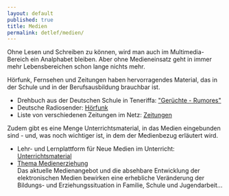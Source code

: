 ```yaml
---
layout: default
published: true
title: Medien
permalink: detlef/medien/
---
```


Ohne Lesen und Schreiben zu können, wird man auch im Multimedia-Bereich ein Analphabet bleiben. Aber ohne Medieneinsatz geht in immer mehr Lebensbereichen schon lange nichts mehr.

Hörfunk, Fernsehen und Zeitungen haben hervorragendes Material, das in der Schule und in der Berufsausbildung brauchbar ist.

* Drehbuch aus der Deutschen Schule in Teneriffa: ["Gerüchte - Rumores"](http://www.zeiler.me/detlef/medien/geruechte-rumores-drehbuch)
* Deutsche Radiosender: [Hörfunk](http://www.ex.ac.uk/german/media/radgerm.html)
* Liste von verschiedenen Zeitungen im Netz: [Zeitungen](http://www.zeitungen.de/)

Zudem gibt es eine Menge Unterrichtsmaterial, in das Medien eingebunden sind - und, was noch wichtiger ist, in dem der Medienbezug erläutert wird.

* Lehr- und Lernplattform für Neue Medien im Unterricht: [Unterrichtsmaterial](http://www.kubiss.de/bildung/projekte/schb_netz/)
* [Thema Medienerziehung](http://www.zeiler.me/detlef/medien/medienerziehung)  
Das aktuelle Medienangebot und die absehbare Entwicklung der elektronischen Medien bewirken eine erhebliche Veränderung der Bildungs- und Erziehungssituation in Familie, Schule und Jugendarbeit...